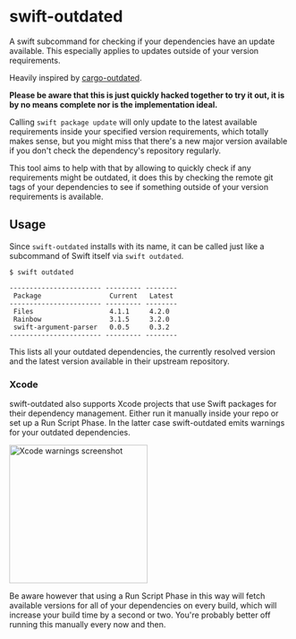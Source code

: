 # swift-outdated

A swift subcommand for checking if your dependencies have an update available. This especially applies to updates outside of your version requirements.

Heavily inspired by [cargo-outdated](https://github.com/kbknapp/cargo-outdated).

**Please be aware that this is just quickly hacked together to try it out, it is by no means complete nor is the implementation ideal.**

Calling `swift package update` will only update to the latest available requirements inside your specified version requirements, which totally makes sense, but you might miss that there's a new major version available if you don't check the dependency's repository regularly.

This tool aims to help with that by allowing to quickly check if any requirements might be outdated, it does this by checking the remote git tags of your dependencies to see if something outside of your version requirements is available.

## Usage

Since `swift-outdated` installs with its name, it can be called just like a subcommand of Swift itself via `swift outdated`.

```
$ swift outdated

----------------------- --------- --------
 Package                 Current   Latest
----------------------- --------- --------
 Files                   4.1.1     4.2.0
 Rainbow                 3.1.5     3.2.0
 swift-argument-parser   0.0.5     0.3.2
----------------------- --------- --------
```

This lists all your outdated dependencies, the currently resolved version and the latest version available in their upstream repository.

### Xcode

swift-outdated also supports Xcode projects that use Swift packages for their dependency management. Either run it manually inside your repo
or set up a Run Script Phase. In the latter case swift-outdated emits warnings for your outdated dependencies.

<img width="247" alt="Xcode warnings screenshot" src="https://user-images.githubusercontent.com/2625584/104966116-6cedc400-59e0-11eb-9dc0-942f860e9e33.png">

Be aware however that using a Run Script Phase in this way will fetch available versions for all of your dependencies on every build, which will
increase your build time by a second or two. You're probably better off running this manually every now and then.
